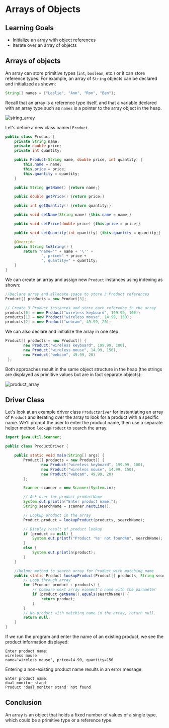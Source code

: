 # Arrays of Objects

## Learning Goals

- Initialize an array with object references
- Iterate over an array of objects

## Arrays of objects

An array can store primitive types (`int`, `boolean`, etc.) or it can
store reference types. For example, an array of `String` objects can be declared
and initialized as shown: 

```java
String[] names = {"Leslie", "Ann", "Ron", "Ben"};
```

Recall that an array is a reference type itself, and that a variable
declared with an array type such as `names` is a pointer
to the array object in the heap.

![string_array](https://curriculum-content.s3.amazonaws.com/6676/java-multipleclasses/stringarray.png)

Let's define a new class named `Product`.

```java
public class Product {
    private String name;
    private double price;
    private int quantity;

    public Product(String name, double price, int quantity) {
        this.name = name;
        this.price = price;
        this.quantity = quantity;
    }

    public String getName() {return name;}

    public double getPrice() {return price;}

    public int getQuantity() {return quantity;}

    public void setName(String name) {this.name = name;}

    public void setPrice(double price) {this.price = price;}

    public void setQuantity(int quantity) {this.quantity = quantity;}

    @Override
    public String toString() {
        return "name='" + name + '\'' +
                ", price=" + price +
                ", quantity=" + quantity;
    }
}
```

We can create an array and assign new `Product` instances
using indexing as shown:

```java
//Declare array and allocate space to store 3 Product references
Product[] products = new Product[3];

// Create 3 Product instances and store each reference in the array
products[0] = new Product("wireless keyboard", 199.99, 100);
products[1] = new Product("wireless mouse", 14.99, 150);
products[2] = new Product("webcam", 49.99, 20);
```

We can also declare and initialize the array in one step:

```java
Product[] products = new Product[] {
        new Product("wireless keyboard", 199.99, 100),
        new Product("wireless mouse", 14.99, 150),
        new Product("webcam", 49.99, 20)
 };
```

Both approaches result in the same object structure in the heap (the strings
are displayed as primitive values but are in fact separate objects):

![product_array](https://curriculum-content.s3.amazonaws.com/6676/java-multipleclasses/productarray.png)

## Driver Class

Let's look at an example driver class `ProductDriver`
for instantiating an array of `Product`
and iterating over the array to look for a product with a specific name.
We'll prompt the user to enter the product name, then use a separate
helper method `lookupProduct` to search the array.

```java
import java.util.Scanner;

public class ProductDriver {

    public static void main(String[] args) {
        Product[] products = new Product[] {
                new Product("wireless keyboard", 199.99, 100),
                new Product("wireless mouse", 14.99, 150),
                new Product("webcam", 49.99, 20)
        };

        Scanner scanner = new Scanner(System.in);

        // Ask user for product productName
        System.out.println("Enter product name:");
        String searchName = scanner.nextLine();

        // Lookup product in the array
        Product product = lookupProduct(products, searchName);

        // Display result of product lookup
        if (product == null) {
            System.out.printf("Product '%s' not found%n", searchName);
        }
        else {
            System.out.println(product);
        }
    }

    //helper method to search array for Product with matching name
    public static Product lookupProduct(Product[] products, String searchName) {
        // Loop through array
        for (Product product : products) {
            // Compare next array element's name with the parameter
            if (product.getName().equals(searchName)) {
                return product;
            }
        }
        // No product with matching name in the array, return null.
        return null;
    }
}
```

If we run the program and enter the name of an existing product,
we see the product information displayed:

```text
Enter product name:
wireless mouse
name='wireless mouse', price=14.99, quantity=150
```

Entering a non-existing product name results in an error message:

```text
Enter product name:
dual monitor stand
Product 'dual monitor stand' not found
```


## Conclusion

An array is an object that holds a fixed number of values of a single type,
which could be a primitive type or a reference type.

